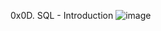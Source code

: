 0x0D. SQL - Introduction
![image](https://user-images.githubusercontent.com/106808436/204574002-5b48b771-298c-4a9e-816c-4636be7efaba.png)
